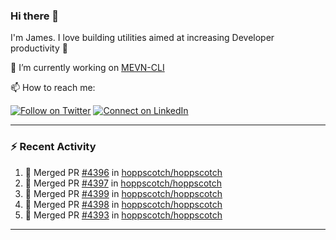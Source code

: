 ### Hi there 👋

I'm James. I love building utilities aimed at increasing Developer productivity :raised_hands: 

🔭 I’m currently working on [MEVN-CLI](https://github.com/madlabsinc/mevn-cli)

📫 How to reach me:

[![Follow on Twitter](https://img.shields.io/badge/--twitter?label=Twitter&logo=Twitter&style=social)](https://twitter.com/james_madhacks) [![Connect on LinkedIn](https://img.shields.io/badge/--linkedin?label=LinkedIn&logo=LinkedIn&style=social)](https://www.linkedin.com/in/jamesgeorge007)

---

### :zap: Recent Activity

<!--START_SECTION:activity-->
1. 🎉 Merged PR [#4396](https://github.com/hoppscotch/hoppscotch/pull/4396) in [hoppscotch/hoppscotch](https://github.com/hoppscotch/hoppscotch)
2. 🎉 Merged PR [#4397](https://github.com/hoppscotch/hoppscotch/pull/4397) in [hoppscotch/hoppscotch](https://github.com/hoppscotch/hoppscotch)
3. 🎉 Merged PR [#4399](https://github.com/hoppscotch/hoppscotch/pull/4399) in [hoppscotch/hoppscotch](https://github.com/hoppscotch/hoppscotch)
4. 🎉 Merged PR [#4398](https://github.com/hoppscotch/hoppscotch/pull/4398) in [hoppscotch/hoppscotch](https://github.com/hoppscotch/hoppscotch)
5. 🎉 Merged PR [#4393](https://github.com/hoppscotch/hoppscotch/pull/4393) in [hoppscotch/hoppscotch](https://github.com/hoppscotch/hoppscotch)
<!--END_SECTION:activity-->

---

<!--
**jamesgeorge007/jamesgeorge007** is a ✨ _special_ ✨ repository because its `README.md` (this file) appears on your GitHub profile.

Here are some ideas to get you started:

- 🌱 I’m currently learning ...
- 👯 I’m looking to collaborate on ...
- 🤔 I’m looking for help with ...
- 💬 Ask me about ...
- 😄 Pronouns: ...
- ⚡ Fun fact: ...
-->
